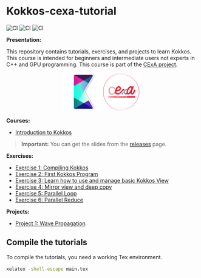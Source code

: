 # Kokkos-cexa-tutorial

![CI](https://github.com/CExA-project/cexa-kokkos-tutorials/actions/workflows/courses.yml/badge.svg)
![CI](https://github.com/CExA-project/cexa-kokkos-tutorials/actions/workflows/exercises.yml/badge.svg)
![CI](https://github.com/CExA-project/cexa-kokkos-tutorials/actions/workflows/projects.yml/badge.svg)

**Presentation:**

This repository contains tutorials, exercises, and projects to learn Kokkos.
This course is intended for beginners and intermediate users not experts in C++ and GPU programming.
This course is part of the [CExA project](https://cexa-project.github.io/).

<p align="center">
    <img src="./images/Kokkos.png" alt="Kokkos" width="100"/>
    <img src="./images/cexa_logo.png" alt="CExA" width="100"/>
</p>

**Courses:**

- [Introduction to Kokkos](courses/01_beginners/README.md)

> **Important:** You can get the slides from the [releases](https://github.com/CExA-project/cexa-kokkos-tutorials/releases) page.

**Exercises:**

- [Exercise 1: Compiling Kokkos](exercises/01_compiling_kokkos/README.md)
- [Exercise 2: First Kokkos Program](exercises/02_first_program/README.md)
- [Exercise 3: Learn how to use and manage basic Kokkos View](exercises/03_basic_view/README.md)
- [Exercise 4: Mirror view and deep copy](exercises/04_deep_copy/README.md)
- [Exercise 5: Parallel Loop](exercises/05_parallel_loop/README.md)
- [Exercise 6: Parallel Reduce](exercises/06_parallel_reduce/README.md)

**Projects:**

- [Project 1: Wave Propagation](projects/wave/README.md)

## Compile the tutorials

To compile the tutorials, you need a working Tex environment.

```bash
xelatex -shell-escape main.tex
```